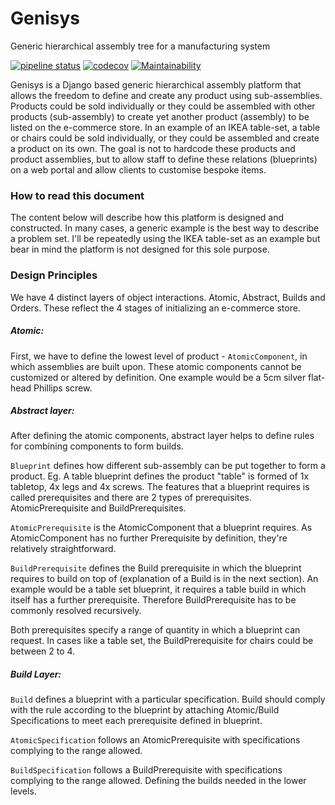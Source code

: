 # Genisys
Generic hierarchical assembly tree for a manufacturing system

[![pipeline status](https://gitlab.com/jon67/igenisys/badges/master/pipeline.svg)](https://gitlab.com/jon67/igenisys/commits/master)
[![codecov](https://codecov.io/gh/ivanplex/genisys/branch/master/graph/badge.svg)](https://codecov.io/gh/ivanplex/genisys)
[![Maintainability](https://api.codeclimate.com/v1/badges/c996e20d01c68b2d30a8/maintainability)](https://codeclimate.com/github/ivanplex/genisys/maintainability)


Genisys is a Django based generic hierarchical assembly platform that allows the freedom to define and create any product using sub-assemblies. Products could be sold individually or they could be assembled with other products (sub-assembly) to create yet another product (assembly) to be listed on the e-commerce store. In an example of an IKEA table-set, a table or chairs could be sold individually, or they could be assembled and create a product on its own. The goal is not to hardcode these products and product assemblies, but to allow staff to define these relations (blueprints) on a web portal and allow clients to customise bespoke items. 

### How to read this document
The content below will describe how this platform is designed and constructed. In many cases, a generic example is the best way to describe a problem set. I'll be repeatedly using the IKEA table-set as an example but bear in mind the platform is not designed for this sole purpose. 

### Design Principles
We have 4 distinct layers of object interactions. Atomic, Abstract, Builds and Orders. These reflect the 4 stages of initializing an e-commerce store. 

##### Atomic:
First, we have to define the lowest level of product - `AtomicComponent`, in which assemblies are built upon. These atomic components cannot be customized or altered by definition. One example would be a 5cm silver flat-head Phillips screw. 

##### Abstract layer:
After defining the atomic components, abstract layer helps to define rules for combining components to form builds. 

`Blueprint` defines how different sub-assembly can be put together to form a product. Eg. A table blueprint defines the product "table" is formed of 1x tabletop, 4x legs and 4x screws. The features that a blueprint requires is called prerequisites and there are 2 types of prerequisites. AtomicPrerequisite and BuildPrerequisites.

`AtomicPrerequisite` is the AtomicComponent that a blueprint requires. As AtomicComponent has no further Prerequisite by definition, they're relatively straightforward.

`BuildPrerequisite` defines the Build prerequisite in which the blueprint requires to build on top of (explanation of a Build is in the next section). An example would be a table set blueprint, it requires a table build in which itself has a further prerequisite. Therefore BuildPrerequisite has to be commonly resolved recursively.

Both prerequisites specify a range of quantity in which a blueprint can request. In cases like a table set, the BuildPrerequisite for chairs could be between 2 to 4. 

##### Build Layer:
`Build` defines a blueprint with a particular specification. Build should comply with the rule according to the blueprint by attaching Atomic/Build Specifications to meet each prerequisite defined in blueprint.

`AtomicSpecification` follows an AtomicPrerequisite with specifications complying to the range allowed.

`BuildSpecification` follows a BuildPrerequisite with specifications complying to the range allowed. Defining the builds needed in the lower levels.


